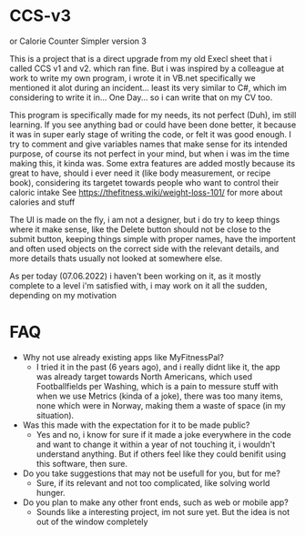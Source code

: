 # CCS-v3
or Calorie Counter Simpler version 3

This is a project that is a direct upgrade from my old Execl sheet that i called CCS v1 and v2. which ran fine.
But i was inspired by a colleague at work to write my own program, i wrote it in VB.net specifically we mentioned it alot during an incident... least its very similar to C#, which im considering to write it in... One Day... so i can write that on my CV too.

This program is specifically made for my needs, its not perfect (Duh), im still learning. If you see anything bad or could have been done better, it because it was in super early stage of writing the code, or felt it was good enough.
I try to comment and give variables names that make sense for its intended purpose, of course its not perfect in your mind, but when i was im the time making this, it kinda was.
Some extra features are added mostly because its great to have, should i ever need it (like body measurement, or recipe book), considering its targetet towards people who want to control their caloric intake
See https://thefitness.wiki/weight-loss-101/ for more about calories and stuff

The UI is made on the fly, i am not a designer, but i do try to keep things where it make sense, like the Delete button should not be close to the submit button, keeping things simple with proper names, have the importent and often used objects on the correct side with the relevant details, and more details thats usually not looked at somewhere else.

As per today (07.06.2022) i haven't been working on it, as it mostly complete to a level i'm satisfied with, i may work on it all the sudden, depending on my motivation

# FAQ
- Why not use already existing apps like MyFitnessPal?
  - I tried it in the past (6 years ago), and i really didnt like it, the app was already target towards North Americans, which used Footballfields per Washing, which is a pain to messure stuff with when we use Metrics (kinda of a joke), there was too many items, none which were in Norway, making them a waste of space (in my situation).
- Was this made with the expectation for it to be made public?
  - Yes and no, i know for sure if it made a joke everywhere in the code and want to change it within a year of not touching it, i wouldn't understand anything. But if others feel like they could benifit using this software, then sure.
- Do you take suggestions that may not be usefull for you, but for me?
  - Sure, if its relevant and not too complicated, like solving world hunger.
- Do you plan to make any other front ends, such as web or mobile app?
  - Sounds like a interesting project, im not sure yet. But the idea is not out of the window completely
